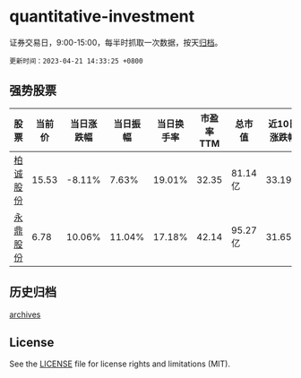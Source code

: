# quantitative-investment

证券交易日，9:00-15:00，每半时抓取一次数据，按天[归档](archives)。

`更新时间：2023-04-21 14:33:25 +0800`

## 强势股票

|股票|当前价|当日涨跌幅|当日振幅|当日换手率|市盈率TTM|总市值|近10日涨跌幅|
|----|----|----|----|----|----|----|----|
|[柏诚股份](https://xueqiu.com/S/SH601133)|15.53|-8.11%|7.63%|19.01%|32.35|81.14亿|33.19%|
|[永鼎股份](https://xueqiu.com/S/SH600105)|6.78|10.06%|11.04%|17.18%|42.14|95.27亿|31.65%|

## 历史归档

[archives](archives)

## License

See the [LICENSE](LICENSE) file for license rights and limitations (MIT).